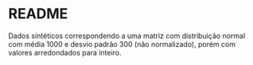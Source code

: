# README

Dados sintéticos correspondendo a uma matriz com distribuição normal com média 1000 e desvio padrão 300 (não normalizado), porém com valores arredondados para inteiro.

